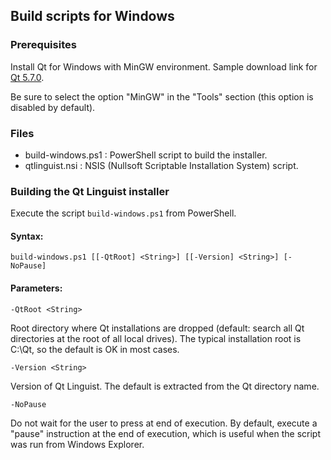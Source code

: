 ## Build scripts for Windows

### Prerequisites

Install Qt for Windows with MinGW environment.
Sample download link for [Qt 5.7.0](http://download.qt.io/official_releases/qt/5.7/5.7.0/qt-opensource-windows-x86-mingw530-5.7.0.exe).

Be sure to select the option "MinGW" in the "Tools" section (this option is disabled by default).

### Files

- build-windows.ps1 : PowerShell script to build the installer.
- qtlinguist.nsi : NSIS (Nullsoft Scriptable Installation System) script.

### Building the Qt Linguist installer

Execute the script `build-windows.ps1` from PowerShell.

#### Syntax:
```
build-windows.ps1 [[-QtRoot] <String>] [[-Version] <String>] [-NoPause]
```

#### Parameters:
```
-QtRoot <String>
```
Root directory where Qt installations are dropped (default: search all Qt
directories at the root of all local drives). The typical installation
root is C:\Qt, so the default is OK in most cases.

```
-Version <String>
```
Version of Qt Linguist. The default is extracted from the Qt directory name.

```
-NoPause
```
Do not wait for the user to press <enter> at end of execution. By default,
execute a "pause" instruction at the end of execution, which is useful
when the script was run from Windows Explorer.
